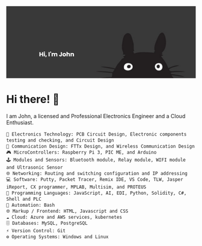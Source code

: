 <img align="center" alt="Coding" width="1000" src="Totoro.png">


# Hi there! 👋

I am John, a licensed and Professional Electronics Engineer and a Cloud Enthusiast.

	🧠 Electronics Technology: PCB Circuit Design, Electronic components testing and checking, and Circuit Design
	📡 Communication Design: FTTx Design, and Wireless Communication Design
	🎮 MicroControllers: Raspberry Pi 3, PIC ME, and Arduino
	🕹 Modules and Sensors: Bluetooth module, Relay module, WIFI module and Ultrasonic Sensor
	🌐 Networking: Routing and switching configuration and IP addressing
	💻 Software: Putty, Packet Tracer, Remix IDE, VS Code, TLW, Jasper iReport, CX programmer, MPLAB, Multisim, and PROTEUS
	📝 Programming Languages: JavaScript, AI, EDI, Python, Solidity, C#, Shell and PLC
	🤖 Automation: Bash
	🌐 Markup / Frontend: HTML, Javascript and CSS
	☁ Cloud: Azure and AWS services, kubernetes
	🗄 Databases: MySQL, PostgreSQL
	⚡ Version Control: Git
	⚙️ Operating Systems: Windows and Linux
